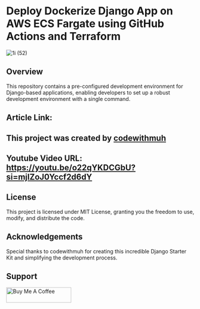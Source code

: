 # Deploy Dockerize Django App on AWS ECS Fargate using GitHub Actions and Terraform

![1i (52)](https://github.com/codewithmuh/django-aws-ecs-terraform/assets/51082957/c8adc871-cb40-4dfe-bf76-d8c732290b12)



## Overview

This repository contains a pre-configured development environment for Django-based applications, enabling developers to set up a robust development environment with a single command.

## Article Link: 

## This project was created by [codewithmuh](https://www.codewithmuh.com)

## Youtube Video URL: https://youtu.be/o22qYKDCGbU?si=mjIZoJ0Yccf2d6dY

   
## License
This project is licensed under MIT License, granting you the freedom to use, modify, and distribute the code.

## Acknowledgements
Special thanks to codewithmuh for creating this incredible Django Starter Kit and simplifying the development process.

## Support
<a href="https://www.buymeacoffee.com/codewithmuh" target="_blank"><img src="https://cdn.buymeacoffee.com/buttons/default-yellow.png" alt="Buy Me A Coffee" height="41" width="174"></a>

